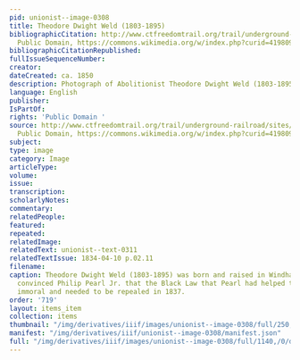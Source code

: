 ```yaml
---
pid: unionist--image-0308
title: Theodore Dwight Weld (1803-1895)
bibliographicCitation: http://www.ctfreedomtrail.org/trail/underground-railroad/sites/?_escaped_fragment_=/theodore-dwight-weld-house#!/theodore-dwight-weld-house,
  Public Domain, https://commons.wikimedia.org/w/index.php?curid=41980943
bibliographicCitationRepublished: 
fullIssueSequenceNumber: 
creator: 
dateCreated: ca. 1850
description: Photograph of Abolitionist Theodore Dwight Weld (1803-1895)
language: English
publisher: 
IsPartOf: 
rights: 'Public Domain '
source: http://www.ctfreedomtrail.org/trail/underground-railroad/sites/?_escaped_fragment_=/theodore-dwight-weld-house#!/theodore-dwight-weld-house,
  Public Domain, https://commons.wikimedia.org/w/index.php?curid=41980943
subject: 
type: image
category: Image
articleType: 
volume: 
issue: 
transcription: 
scholarlyNotes: 
commentary: 
relatedPeople: 
featured: 
repeated: 
relatedImage: 
relatedText: unionist--text-0311
relatedTextIssue: 1834-04-10 p.02.11
filename: 
caption: Theodore Dwight Weld (1803-1895) was born and raised in Windham County. He
  convinced Philip Pearl Jr. that the Black Law that Pearl had helped to pass was
  immoral and needed to be repealed in 1837.
order: '719'
layout: items_item
collection: items
thumbnail: "/img/derivatives/iiif/images/unionist--image-0308/full/250,/0/default.jpg"
manifest: "/img/derivatives/iiif/unionist--image-0308/manifest.json"
full: "/img/derivatives/iiif/images/unionist--image-0308/full/1140,/0/default.jpg"
---
```

